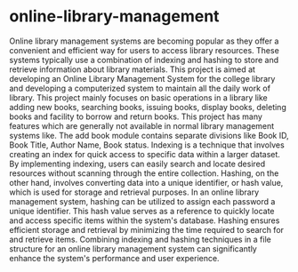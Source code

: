 # online-library-management
Online library management systems are becoming popular as they offer a convenient and efficient way for users to access library resources.
These systems typically use a combination of indexing and hashing to store and retrieve information about library materials. 
This project is aimed at developing an Online Library Management System for the college library and developing a computerized system to maintain all the daily work of library. 
This project mainly focuses on basic operations in a library like adding new books, searching books, issuing books, display books, deleting books and facility to borrow and return books.
This project has many features which are generally not available in normal library management systems like. 
The add book module contains separate divisions like Book ID, Book Title, Author Name, Book status. 
Indexing is a technique that involves creating an index for quick access to specific data within a larger dataset. 
By implementing indexing, users can easily search and locate desired resources without scanning through the entire collection. 
Hashing, on the other hand, involves converting data into a unique identifier, or hash value, which is used for storage and retrieval purposes. 
In an online library management system, hashing can be utilized to assign each password a unique identifier. 
This hash value serves as a reference to quickly locate and access specific items within the system's database. 
Hashing ensures efficient storage and retrieval by minimizing the time required to search for and retrieve items. 
Combining indexing and hashing techniques in a file structure for an online library management system can significantly enhance the system's performance and user experience.
